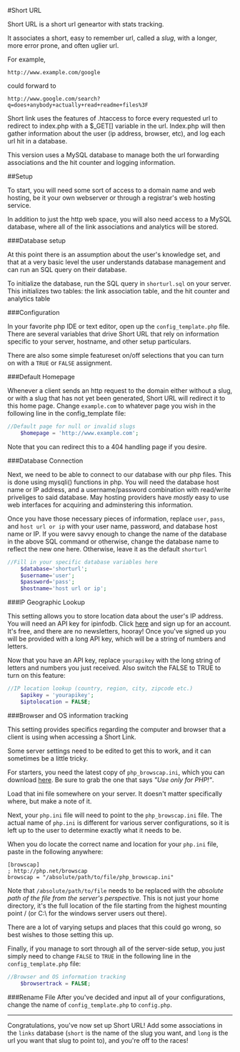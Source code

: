 #Short URL

Short URL is a short url geneartor with stats tracking.

It associates a short, easy to remember url, called a _slug_, with a longer, more error prone, and often uglier url.

For example, 
```
http://www.example.com/google
```
could forward to 
```
http://www.google.com/search?q=does+anybody+actually+read+readme+files%3F
```

Short link uses the features of .htaccess to force every requested url to redirect to index.php with a $_GET[] variable in the url. Index.php will then gather information about the user (ip address, browser, etc), and log each url hit in a database.

This version uses a MySQL database to manage both the url forwarding associations and the hit counter and logging information.

##Setup

To start, you will need some sort of access to a domain name and web hosting, be it your own webserver or through a registrar's web hosting service.

In addition to just the http web space, you will also need access to a MySQL database, where all of the link associations and analytics will be stored.

###Database setup

At this point there is an assumption about the user's knowledge set, and that at a very basic level the user understands database management and can run an SQL query on their database.

To initialize the database, run the SQL query in ```shorturl.sql``` on your server. This initializes two tables: the link association table, and the hit counter and analytics table

###Configuration

In your favorite php IDE or text editor, open up the ```config_template.php``` file. There are several variables that drive Short URL that rely on information specific to your server, hostname, and other setup particulars.

There are also some simple featureset on/off selections that you can turn on with a ```TRUE``` or ```FALSE``` assignment.

###Default Homepage

Whenever a client sends an http request to the domain either without a slug, or with a slug that has not yet been generated, Short URL will redirect it to this home page. Change ```example.com``` to whatever page you wish in the following line in the config_template file:
```php
//Default page for null or invalid slugs
	$homepage = 'http://www.example.com';
```

Note that you can redirect this to a 404 handling page if you desire.

###Database Connection

Next, we need to be able to connect to our database with our php files. This is done using mysqli() functions in php. You will need the database host name or IP address, and a username/password combination with read/write priveliges to said database. May hosting providers have _mostly_ easy to use web interfaces for acquiring and adminstering this information.

Once you have those necessary pieces of information, replace ```user```, ```pass```, and ```host url or ip``` with your user name, password, and database host name or IP. If you were savvy enough to change the name of the database in the above SQL command or otherwise, change the database name to reflect the new one here. Otherwise, leave it as the default ```shorturl```

```php
//Fill in your specific database variables here
	$database='shorturl';
	$username='user';
	$password='pass';
	$hostname='host url or ip';
```

###IP Geographic Lookup

This setting allows you to store location data about the user's IP address. You will need an API key for ipinfodb. Click [here](http://ipinfodb.com/login.php) and sign up for an account. It's free, and there are no newsletters, hooray! Once you've signed up you will be provided with a long API key, which will be a string of numbers and letters.

Now that you have an API key, replace ```yourapikey``` with the long string of letters and numbers you just received. Also switch the FALSE to TRUE to turn on this feature:

```php
//IP location lookup (country, region, city, zipcode etc.)	
	$apikey = 'yourapikey';
	$iptolocation = FALSE;
```

###Browser and OS information tracking

This setting provides specifics regarding the computer and browser that a client is using when accessing a Short Link.

Some server settings need to be edited to get this to work, and it can sometimes be a little tricky.

For starters, you need the latest copy of ```php_browscap.ini```, which you can download [here](http://tempdownloads.browserscap.com/). Be sure to grab the one that says _"Use only for PHP!"_.

Load that ini file somewhere on your server. It doesn't matter specifically where, but make a note of it.

Next, your ```php.ini``` file will need to point to the ```php_browscap.ini``` file. The actual name of ```php.ini``` is different for various server configurations, so it is left up to the user to determine exactly what it needs to be.

When you do locate the correct name and location for your ```php.ini``` file, paste in the following anywhere:
```
[browscap]
; http://php.net/browscap
browscap = "/absolute/path/to/file/php_browscap.ini"
```
Note that ```/absolute/path/to/file``` needs to be replaced with the _absolute path of the file from the server's perspective._ This is not just your home directory, it's the full location of the file starting from the highest mounting point / (or C:\ for the windows server users out there).

There are a lot of varying setups and places that this could go wrong, so best wishes to those setting this up.

Finally, if you manage to sort through all of the server-side setup, you just simply need to change ```FALSE``` to ```TRUE``` in the following line in the ```config_template.php``` file:

```php
//Browser and OS information tracking
	$browsertrack = FALSE;
```

###Rename File
After you've decided and input all of your configurations, change the name of ```config_template.php``` to ```config.php```.

---

Congratulations, you've now set up Short URL! Add some associations in the ```links``` database (```short``` is the name of the slug you want, and ```long``` is the url you want that slug to point to), and you're off to the races!